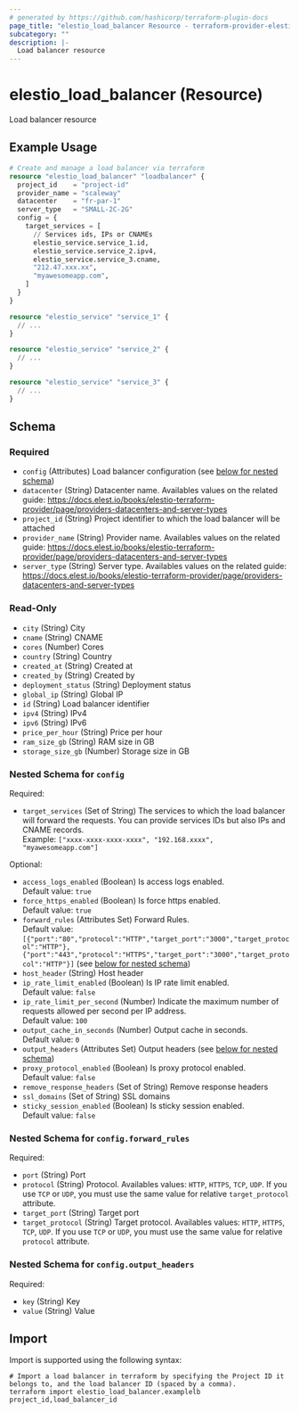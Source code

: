 ```yaml
---
# generated by https://github.com/hashicorp/terraform-plugin-docs
page_title: "elestio_load_balancer Resource - terraform-provider-elestio"
subcategory: ""
description: |-
  Load balancer resource
---
```


# elestio_load_balancer (Resource)

Load balancer resource

## Example Usage

```terraform
# Create and manage a load balancer via terraform
resource "elestio_load_balancer" "loadbalancer" {
  project_id    = "project-id"
  provider_name = "scaleway"
  datacenter    = "fr-par-1"
  server_type   = "SMALL-2C-2G"
  config = {
    target_services = [
      // Services ids, IPs or CNAMEs
      elestio_service.service_1.id,
      elestio_service.service_2.ipv4,
      elestio_service.service_3.cname,
      "212.47.xxx.xx",
      "myawesomeapp.com",
    ]
  }
}

resource "elestio_service" "service_1" {
  // ...
}

resource "elestio_service" "service_2" {
  // ...
}

resource "elestio_service" "service_3" {
  // ...
}
```

<!-- schema generated by tfplugindocs -->
## Schema

### Required

- `config` (Attributes) Load balancer configuration (see [below for nested schema](#nestedatt--config))
- `datacenter` (String) Datacenter name. Availables values on the related guide: https://docs.elest.io/books/elestio-terraform-provider/page/providers-datacenters-and-server-types
- `project_id` (String) Project identifier to which the load balancer will be attached
- `provider_name` (String) Provider name. Availables values on the related guide: https://docs.elest.io/books/elestio-terraform-provider/page/providers-datacenters-and-server-types
- `server_type` (String) Server type. Availables values on the related guide: https://docs.elest.io/books/elestio-terraform-provider/page/providers-datacenters-and-server-types

### Read-Only

- `city` (String) City
- `cname` (String) CNAME
- `cores` (Number) Cores
- `country` (String) Country
- `created_at` (String) Created at
- `created_by` (String) Created by
- `deployment_status` (String) Deployment status
- `global_ip` (String) Global IP
- `id` (String) Load balancer identifier
- `ipv4` (String) IPv4
- `ipv6` (String) IPv6
- `price_per_hour` (String) Price per hour
- `ram_size_gb` (String) RAM size in GB
- `storage_size_gb` (Number) Storage size in GB

<a id="nestedatt--config"></a>
### Nested Schema for `config`

Required:

- `target_services` (Set of String) The services to which the load balancer will forward the requests. You can provide services IDs but also IPs and CNAME records.</br>Example: `["xxxx-xxxx-xxxx-xxxx", "192.168.xxxx", "myawesomeapp.com"]`

Optional:

- `access_logs_enabled` (Boolean) Is access logs enabled.</br>Default value: `true`
- `force_https_enabled` (Boolean) Is force https enabled. </br>Default value: `true`
- `forward_rules` (Attributes Set) Forward Rules. </br>Default value: `[{"port":"80","protocol":"HTTP","target_port":"3000","target_protocol":"HTTP"},{"port":"443","protocol":"HTTPS","target_port":"3000","target_protocol":"HTTP"}]` (see [below for nested schema](#nestedatt--config--forward_rules))
- `host_header` (String) Host header
- `ip_rate_limit_enabled` (Boolean) Is IP rate limit enabled. </br>Default value: `false`
- `ip_rate_limit_per_second` (Number) Indicate the maximum number of requests allowed per second per IP address. </br>Default value: `100`
- `output_cache_in_seconds` (Number) Output cache in seconds. </br>Default value: `0`
- `output_headers` (Attributes Set) Output headers (see [below for nested schema](#nestedatt--config--output_headers))
- `proxy_protocol_enabled` (Boolean) Is proxy protocol enabled. </br>Default value: `false`
- `remove_response_headers` (Set of String) Remove response headers
- `ssl_domains` (Set of String) SSL domains
- `sticky_session_enabled` (Boolean) Is sticky session enabled. </br>Default value: `false`

<a id="nestedatt--config--forward_rules"></a>
### Nested Schema for `config.forward_rules`

Required:

- `port` (String) Port
- `protocol` (String) Protocol. Availables values: `HTTP`, `HTTPS`, `TCP`, `UDP`. If you use `TCP` or `UDP`, you must use the same value for relative `target_protocol` attribute.
- `target_port` (String) Target port
- `target_protocol` (String) Target protocol. Availables values: `HTTP`, `HTTPS`, `TCP`, `UDP`. If you use `TCP` or `UDP`, you must use the same value for relative `protocol` attribute.


<a id="nestedatt--config--output_headers"></a>
### Nested Schema for `config.output_headers`

Required:

- `key` (String) Key
- `value` (String) Value

## Import

Import is supported using the following syntax:

```shell
# Import a load balancer in terraform by specifying the Project ID it belongs to, and the load balancer ID (spaced by a comma).
terraform import elestio_load_balancer.examplelb project_id,load_balancer_id
```
